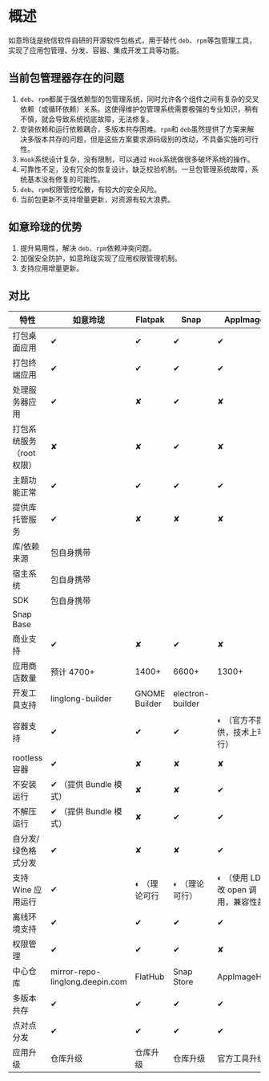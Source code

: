 <!--
SPDX-FileCopyrightText: 2023 UnionTech Software Technology Co., Ltd.

SPDX-License-Identifier: LGPL-3.0-or-later
-->

# 概述

如意玲珑是统信软件自研的开源软件包格式，用于替代 `deb`、`rpm`等包管理工具，实现了应用包管理、分发、容器、集成开发工具等功能。

## 当前包管理器存在的问题

1. `deb`、`rpm`都属于强依赖型的包管理系统，同时允许各个组件之间有复杂的交叉依赖（或循环依赖）关系。这使得维护包管理系统需要极强的专业知识，稍有不慎，就会导致系统彻底故障，无法修复。
2. 安装依赖和运行依赖耦合，多版本共存困难。`rpm`和 `deb`虽然提供了方案来解决多版本共存的问题，但是这些方案要求源码级别的改动，不具备实施的可行性。
3. `Hook`系统设计复杂，没有限制，可以通过 `Hook`系统做很多破坏系统的操作。
4. 可靠性不足，没有冗余的恢复设计，缺乏校验机制。一旦包管理系统故障，系统基本没有修复的可能性。
5. `deb`、`rpm`权限管控松散，有较大的安全风险。
6. 当前包更新不支持增量更新，对资源有较大浪费。

## 如意玲珑的优势

1. 提升易用性，解决 `deb`、`rpm`依赖冲突问题。
2. 加强安全防护，如意玲珑实现了应用权限管理机制。
3. 支持应用增量更新。

## 对比

| 特性                      | 如意玲珑                        | Flatpak       | Snap             | AppImage                               |
| ------------------------- | ------------------------------- | ------------- | ---------------- | -------------------------------------- |
| 打包桌面应用              | ✔                              | ✔            | ✔               | ✔                                     |
| 打包终端应用              | ✔                              | ✔            | ✔               | ✔                                     |
| 处理服务器应用            | ✔                              | ✘             | ✔               | ✘                                      |
| 打包系统服务（root 权限） | ✘                               | ✘             | ✔               | ✘                                      |
| 主题功能正常              | ✔                              | ✔            | ✔               | ✔                                     |
| 提供库托管服务            | ✔                              | ✘             | ✘                | ✘                                      |
| 库/依赖来源               | 包自身携带                      |               |                  |                                        |
| 宿主系统                  | 包自身携带                      |               |                  |                                        |
| SDK                       | 包自身携带                      |               |                  |                                        |
| Snap Base                 |                                 |               |                  |                                        |
| 商业支持                  | ✔                              | ✘             | ✔               | ✘                                      |
| 应用商店数量              | 预计 4700+                      | 1400+         | 6600+            | 1300+                                  |
| 开发工具支持              | linglong-builder                                | GNOME Builder | electron-builder |                                        |
| 容器支持                  | ✔                              | ✔            | ✔               | ◐ （官方不提供，技术上可行）           |
| rootless 容器             | ✔                              | ✘             | ✘                | ✘                                      |
| 不安装运行                | ✔ （提供 Bundle 模式）         | ✘             | ✘                | ✔                                     |
| 不解压运行                | ✔ （提供 Bundle 模式）         | ✘             | ✔               | ✔                                     |
| 自分发/绿色格式分发       | ✔   | ✘             | ✘                | ✔                                     |
| 支持 Wine 应用运行        | ✔                    | ◐ （理论可行  | ◐ （理论可行）   | ◐ （使用 LD 修改 open 调用，兼容性差） |
| 离线环境支持              | ✔                              | ✔            | ✔               | ✔                                     |
| 权限管理                  | ✔                              | ✔            | ✔               | ✘                                      |
| 中心仓库                  | mirror-repo-linglong.deepin.com | FlatHub       | Snap Store       | AppImageHub                            |
| 多版本共存                | ✔                              | ✔            | ✔               | ✔                                     |
| 点对点分发                | ✔                              | ✔            | ✔               | ✔                                     |
| 应用升级                  | 仓库升级                        | 仓库升级      | 仓库升级         | 官方工具升级                           |
